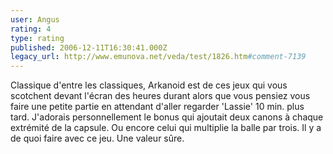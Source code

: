 ```yaml
---
user: Angus
rating: 4
type: rating
published: 2006-12-11T16:30:41.000Z
legacy_url: http://www.emunova.net/veda/test/1826.htm#comment-7139
---
```

Classique d'entre les classiques, Arkanoid est de ces jeux qui vous scotchent devant l'écran des heures durant alors que vous pensiez vous faire une petite partie en attendant d'aller regarder 'Lassie' 10 min. plus tard.
J'adorais personnellement le bonus qui ajoutait deux canons à chaque extrémité de la capsule. Ou encore celui qui multiplie la balle par trois.
Il y a de quoi faire avec ce jeu. Une valeur sûre.